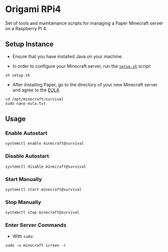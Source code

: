 # Origami RPi4

Set of tools and maintainance scripts for managing a Paper Minecraft server on a Raspberry Pi 4.

## Setup Instance

- Ensure that you have installed Java on your machine.

- In order to configure your Minecraft server, run the [`setup.sh`](setup.sh) script:

`sh setup.sh`

- After installing Paper, go to the directory of your new Minecraft server and agree to the [EULA](https://account.mojang.com/documents/minecraft_eula)

```
cd /opt/minecraft/survival
sudo nano eula.txt
```

## Usage

### Enable Autostart

`systemctl enable minecraft@survival`

### Disable Autostart

`systemctl disable minecraft@survival`

### Start Manually

`systemctl start minecraft@survival`

### Stop Manually

`systemctl stop minecraft@survival`

### Enter Server Commands

- With `sudo`:

`sudo -u minecraft screen -r`
